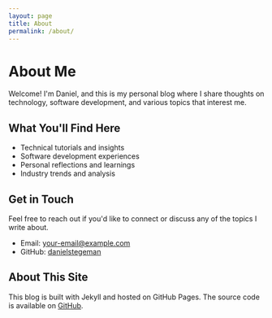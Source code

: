 ```yaml
---
layout: page
title: About
permalink: /about/
---
```


# About Me

Welcome! I'm Daniel, and this is my personal blog where I share thoughts on technology, software development, and various topics that interest me.

## What You'll Find Here

- Technical tutorials and insights
- Software development experiences
- Personal reflections and learnings
- Industry trends and analysis

## Get in Touch

Feel free to reach out if you'd like to connect or discuss any of the topics I write about.

- Email: [your-email@example.com](mailto:your-email@example.com)
- GitHub: [danielstegeman](https://github.com/danielstegeman)

## About This Site

This blog is built with Jekyll and hosted on GitHub Pages. The source code is available on [GitHub](https://github.com/danielstegeman/blog).